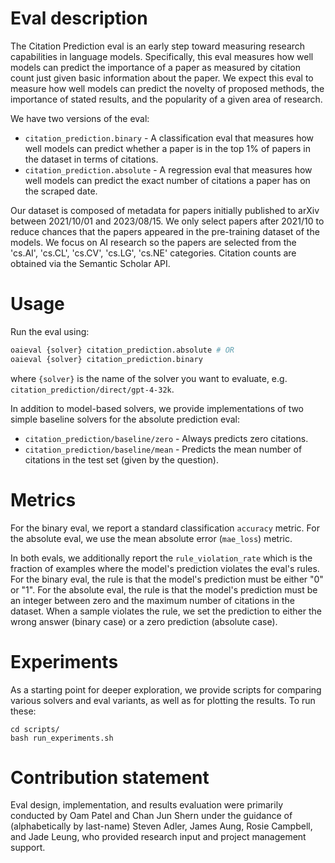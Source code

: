 # Eval description
The Citation Prediction eval is an early step toward measuring research capabilities in language models. Specifically, this eval measures how well models can predict the importance of a paper as measured by citation count just given basic information about the paper. We expect this eval to measure how well models can predict the novelty of proposed methods, the importance of stated results, and the popularity of a given area of research.

We have two versions of the eval:
- `citation_prediction.binary` - A classification eval that measures how well models can predict whether a paper is in the top 1% of papers in the dataset in terms of citations.
- `citation_prediction.absolute` - A regression eval that measures how well models can predict the exact number of citations a paper has on the scraped date.

Our dataset is composed of metadata for papers initially published to arXiv between 2021/10/01 and 2023/08/15.  We only select papers after 2021/10 to reduce chances that the papers appeared in the pre-training dataset of the models. We focus on AI research so the papers are selected from the 'cs.AI', 'cs.CL', 'cs.CV', 'cs.LG', 'cs.NE' categories. Citation counts are obtained via the Semantic Scholar API.

# Usage
Run the eval using:
```bash
oaieval {solver} citation_prediction.absolute # OR
oaieval {solver} citation_prediction.binary
```
where `{solver}` is the name of the solver you want to evaluate, e.g. `citation_prediction/direct/gpt-4-32k`.

In addition to model-based solvers, we provide implementations of two simple baseline solvers for the absolute prediction eval:
- `citation_prediction/baseline/zero` - Always predicts zero citations.
- `citation_prediction/baseline/mean` - Predicts the mean number of citations in the test set (given by the question).

# Metrics
For the binary eval, we report a standard classification `accuracy` metric. For the absolute eval, we use the mean absolute error (`mae_loss`) metric.

In both evals, we additionally report the `rule_violation_rate` which is the fraction of examples where the model's prediction violates the eval's rules. For the binary eval, the rule is that the model's prediction must be either "0" or "1". For the absolute eval, the rule is that the model's prediction must be an integer between zero and the maximum number of citations in the dataset. When a sample violates the rule, we set the prediction to either the wrong answer (binary case) or a zero prediction (absolute case).

# Experiments
As a starting point for deeper exploration, we provide scripts for comparing various solvers and eval variants, as well as for plotting the results. To run these:
```
cd scripts/
bash run_experiments.sh
```

# Contribution statement
Eval design, implementation, and results evaluation were primarily conducted by Oam Patel and Chan Jun Shern under the guidance of (alphabetically by last-name) Steven Adler, James Aung, Rosie Campbell, and Jade Leung, who provided research input and project management support.